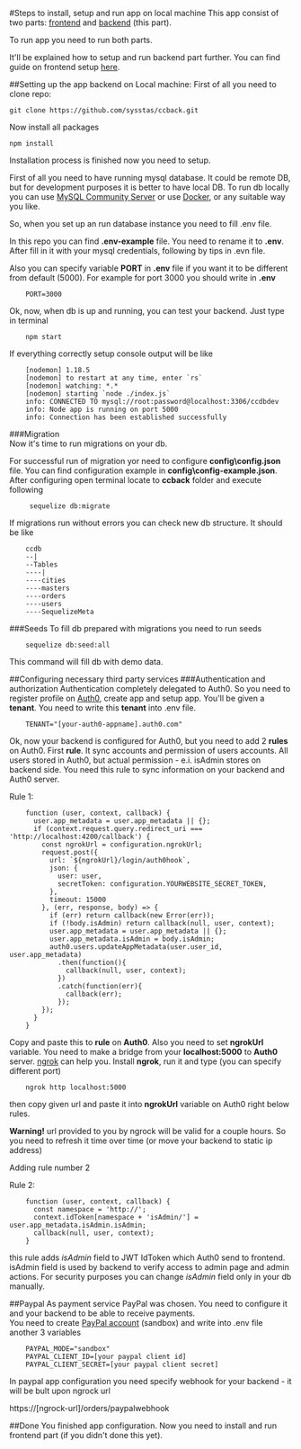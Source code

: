 #Steps to install, setup and run app on local machine
This app consist of two parts: [frontend](https://github.com/sysstas/fronend) and [backend](https://github.com/sysstas/ccback) (this part).

To run app you need to run both parts.

It'll be explained how to setup and run backend part further. You can find guide on frontend setup [here]().

##Setting up the app backend on Local machine:
First of all you need to clone repo:

    git clone https://github.com/sysstas/ccback.git
   
Now install all packages

    npm install
    
 Installation process is finished now you need to setup. 
 
 First of all you need to have running mysql database. 
 It could be remote DB, but for development purposes it is better to have local DB.
 To run db locally you can use [MySQL Community Server](https://dev.mysql.com/downloads/) or
  use [Docker](https://hub.docker.com/_/mysql/), 
 or any suitable way you like.
 
 So, when you set up an run database instance you need to fill .env file.
 
 In this repo you can find **.env-example** file. You need to rename it to **.env**. After fill in it with your 
 mysql credentials, following by tips in .evn file.
 
 Also you can specify variable **PORT** in **.env** file if you want it to be different from default (5000).
  For example for port 3000 you should write in **.env**
        
        PORT=3000
 
 Ok, now, when db is up and running, you can test your backend. Just type in terminal
 
        npm start
  
  If everything correctly setup console output will be like
  
        [nodemon] 1.18.5
        [nodemon] to restart at any time, enter `rs`
        [nodemon] watching: *.*
        [nodemon] starting `node ./index.js`
        info: CONNECTED TO mysql://root:password@localhost:3306/ccdbdev
        info: Node app is running on port 5000
        info: Connection has been established successfully
 
###Migration  
Now it's time to run migrations on your db. 

For successful run of migration yor need to configure **config\config.json** file. 
You can find configuration example in **config\config-example.json**.
After configuring open terminal locate to **ccback** folder and execute following

         sequelize db:migrate

If migrations run without errors you can check new db structure. It should be like

        ccdb
        --|
        --Tables
        ----|
        ----cities
        ----masters
        ----orders
        ----users
        ----SequelizeMeta
###Seeds
To fill db prepared with migrations you need to run seeds

        sequelize db:seed:all

This command will fill db with demo data.

##Configuring necessary third party services
###Authentication and authorization
Authentication completely delegated to Auth0. So you need to register profile on [Auth0](https://auth0.com/), 
create app and setup app. You'll be given a **tenant**. You need to write this **tenant** into .env file.

        TENANT="[your-auth0-appname].auth0.com"
       
Ok, now your backend is configured for Auth0, but you need to add 2 **rules** on Auth0.
First **rule**. It sync accounts and permission of users accounts. All users stored in Auth0, but actual permission -
e.i. isAdmin stores on backend side. You need this rule to sync information on your backend and Auth0 server.

Rule 1:

        function (user, context, callback) {
          user.app_metadata = user.app_metadata || {};
          if (context.request.query.redirect_uri === 'http://localhost:4200/callback') {
            const ngrokUrl = configuration.ngrokUrl;
            request.post({
              url: `${ngrokUrl}/login/auth0hook`,
              json: {
                user: user,
                secretToken: configuration.YOURWEBSITE_SECRET_TOKEN,
              },
              timeout: 15000
            }, (err, response, body) => {
              if (err) return callback(new Error(err));
              if (!body.isAdmin) return callback(null, user, context);
              user.app_metadata = user.app_metadata || {};
              user.app_metadata.isAdmin = body.isAdmin;
              auth0.users.updateAppMetadata(user.user_id, user.app_metadata)
                .then(function(){
                  callback(null, user, context);
                })
                .catch(function(err){
                  callback(err);
                });
            });
          }
        }

Copy and paste this to **rule** on **Auth0**. Also you need to set **ngrokUrl** variable. 
You need to make a bridge from your **localhost:5000** to **Auth0** server. [ngrok]() can help you.
Install **ngrok**, run it and type (you can specify different port)

        ngrok http localhost:5000
         
then copy given url and paste it into **ngrokUrl** variable on Auth0 right below rules.


**Warning!** url provided to you by ngrock will be valid for a couple hours. 
So you need to refresh it time over time (or move your backend to static ip address)

Adding rule number 2

Rule 2:

        function (user, context, callback) {
          const namespace = 'http://';
          context.idToken[namespace + 'isAdmin/'] = user.app_metadata.isAdmin.isAdmin;
          callback(null, user, context);
        }
          
this rule adds _isAdmin_ field to JWT IdToken which Auth0 send to frontend. isAdmin field is used by backend to 
verify access to admin page and admin actions. 
For security purposes you can change _isAdmin_ field only in your db manually.

##Paypal
As payment service PayPal was chosen. You need to configure it and your backend to be able to receive payments.  
You need to create [PayPal account](https://developer.paypal.com) (sandbox) and write into .env file another 3 variables

        PAYPAL_MODE="sandbox"
        PAYPAL_CLIENT_ID=[your paypal client id]
        PAYPAL_CLIENT_SECRET=[your paypal client secret]
        
In paypal app configuration you need specify webhook for your backend - it will be bult upon ngrock url

https://[ngrock-url]/orders/paypalwebhook 

 ##Done
 You finished app configuration. Now you need to install and run frontend part (if you didn't done this yet).

